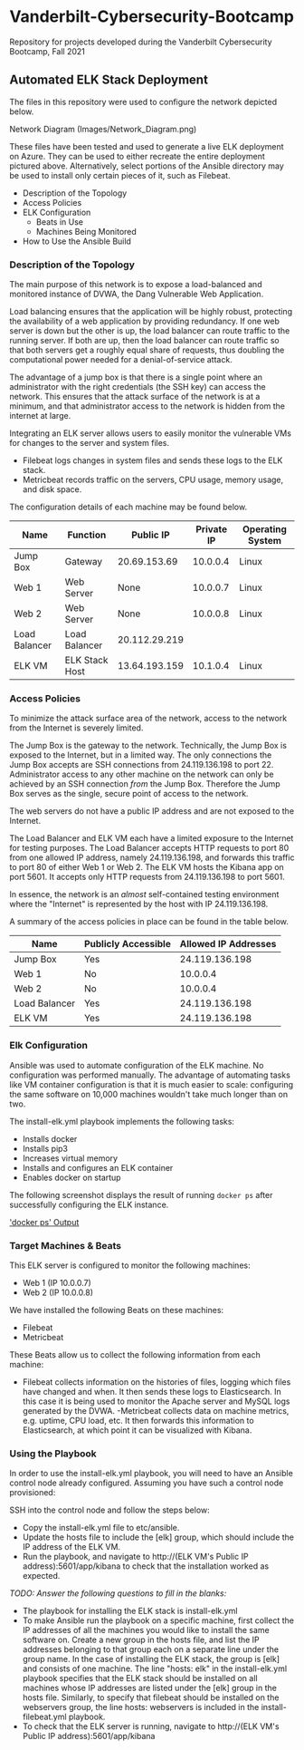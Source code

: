 # Vanderbilt-Cybersecurity-Bootcamp
Repository for projects developed during the Vanderbilt Cybersecurity Bootcamp, Fall 2021
## Automated ELK Stack Deployment

The files in this repository were used to configure the network depicted below.

Network Diagram (Images/Network_Diagram.png)

These files have been tested and used to generate a live ELK deployment on Azure. They can be used to either recreate the entire deployment pictured above. Alternatively, select portions of the Ansible directory may be used to install only certain pieces of it, such as Filebeat.

- Description of the Topology
- Access Policies
- ELK Configuration
  - Beats in Use
  - Machines Being Monitored
- How to Use the Ansible Build


### Description of the Topology

The main purpose of this network is to expose a load-balanced and monitored instance of DVWA, the Dang Vulnerable Web Application.

Load balancing ensures that the application will be highly robust, protecting the availability of a web application by providing redundancy.  If one web server is down but the other is up, the load balancer can route traffic to the running server.  If both are up, then the load balancer can route traffic so that both servers get a roughly equal share of requests, thus doubling the computational power needed for a denial-of-service attack.

The advantage of a jump box is that there is a single point where an administrator with the right credentials (the SSH key) can access the network.  This ensures that the attack surface of the network is at a minimum, and that administrator access to the network is hidden from the internet at large.

Integrating an ELK server allows users to easily monitor the vulnerable VMs for changes to the server and system files.
- Filebeat logs changes in system files and sends these logs to the ELK stack.
- Metricbeat records traffic on the servers, CPU usage, memory usage, and disk space.

The configuration details of each machine may be found below.

| Name          |    Function    | Public IP     | Private IP | Operating System |
|---------------|----------------|---------------|------------|------------------|
| Jump Box      | Gateway        | 20.69.153.69  | 10.0.0.4   | Linux            |
| Web 1         | Web Server     | None          | 10.0.0.7   | Linux            |
| Web 2         | Web Server     | None          | 10.0.0.8   | Linux            |
| Load Balancer | Load Balancer  | 20.112.29.219 |            |                  |
| ELK VM        | ELK Stack Host | 13.64.193.159 | 10.1.0.4   | Linux            |

### Access Policies

To minimize the attack surface area of the network, access to the network from the Internet is severely limited.

The Jump Box is the gateway to the network.  Technically, the Jump Box is exposed to the Internet, but in a limited way.  The only connections the Jump Box accepts are SSH connections from 24.119.136.198 to port 22.  Administrator access to any other machine on the network can only be achieved by an SSH connection *from* the Jump Box.  Therefore the Jump Box serves as the single, secure point of access to the network.

The web servers do not have a public IP address and are not exposed to the Internet.

The Load Balancer and ELK VM each have a limited exposure to the Internet for testing purposes.  The Load Balancer accepts HTTP requests to port 80 from one allowed IP address, namely 24.119.136.198, and forwards this traffic to port 80 of either Web 1 or Web 2. The ELK VM hosts the Kibana app on port 5601.  It accepts only HTTP requests from 24.119.136.198 to port 5601.

In essence, the network is an *almost* self-contained testing environment where the "Internet" is represented by the host with IP 24.119.136.198.

A summary of the access policies in place can be found in the table below.

|     Name         | Publicly Accessible | Allowed IP Addresses |
|------------------|---------------------|----------------------|
| Jump Box         | Yes                 |   24.119.136.198     |
| Web 1            | No                  |   10.0.0.4           |
| Web 2            | No                  |   10.0.0.4           |
| Load Balancer    | Yes                 |   24.119.136.198     |
| ELK VM           | Yes                 |   24.119.136.198     |

### Elk Configuration

Ansible was used to automate configuration of the ELK machine. No configuration was performed manually.  The advantage of automating tasks like VM container configuration is that it is much easier to scale: configuring the same software on 10,000 machines wouldn't take much longer than on two. 

The install-elk.yml playbook implements the following tasks:
- Installs docker
- Installs pip3 
- Increases virtual memory
- Installs and configures an ELK container
- Enables docker on startup

The following screenshot displays the result of running `docker ps` after successfully configuring the ELK instance.

['docker ps' Output](Images/docker_ps_output.png)

### Target Machines & Beats
This ELK server is configured to monitor the following machines:
- Web 1 (IP 10.0.0.7)
- Web 2 (IP 10.0.0.8)

We have installed the following Beats on these machines:
- Filebeat
- Metricbeat

These Beats allow us to collect the following information from each machine:
- Filebeat collects information on the histories of files, logging which files have changed and when.  It then sends these logs to Elasticsearch.  In this case it is being used to monitor the Apache server and MySQL logs generated by the DVWA.
-Metricbeat collects data on machine metrics, e.g. uptime, CPU load, etc.  It then forwards this information to Elasticsearch, at which point it can be visualized with Kibana.

### Using the Playbook
In order to use the install-elk.yml playbook, you will need to have an Ansible control node already configured. Assuming you have such a control node provisioned: 

SSH into the control node and follow the steps below:
- Copy the install-elk.yml file to etc/ansible.
- Update the hosts file to include the [elk] group, which should include the IP address of the ELK VM.
- Run the playbook, and navigate to http://(ELK VM's Public IP address):5601/app/kibana to check that the installation worked as expected.

_TODO: Answer the following questions to fill in the blanks:_
- The playbook for installing the ELK stack is install-elk.yml
- To make Ansible run the playbook on a specific machine, first collect the IP addresses of all the machines you would like to install the same software on.  Create a new group in the hosts file, and list the IP addresses belonging to that group each on a separate line under the group name.  In the case of installing the ELK stack, the group is [elk] and consists of one machine.  The line "hosts: elk" in the install-elk.yml playbook specifies that the ELK stack should be installed on all machines whose IP addresses are listed under the [elk] group in the hosts file.  Similarly, to specify that filebeat should be installed on the webservers group, the line hosts: webservers is included in the install-filebeat.yml playbook.
- To check that the ELK server is running, navigate to http://(ELK VM's Public IP address):5601/app/kibana
